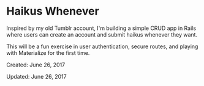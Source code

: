 # Haikus Whenever

Inspired by my old Tumblr account, I'm building a simple CRUD app in Rails where users can create an account and submit haikus whenever they want. 

This will be a fun exercise in user authentication, secure routes, and playing with Materialize for the first time.

Created: June 26, 2017

Updated: June 26, 2017
